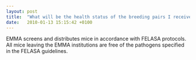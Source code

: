 ```yaml
---
layout: post
title:  "What will be the health status of the breeding pairs I receive?"
date:   2010-01-13 15:15:42 +0100
---
```


EMMA screens and distributes mice in accordance with FELASA protocols. All mice leaving the EMMA institutions are free of the pathogens specified in the FELASA guidelines.